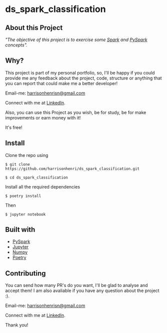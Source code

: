 # ds_spark_classification

## About this Project

_"The objective of this project is to exercise some [Spark](https://spark.apache.org/) and [PySpark](https://spark.apache.org/docs/latest/api/python/) concepts"._

## Why?

This project is part of my personal portfolio, so, I'll be happy if you could provide me any feedback about the project, code, structure or anything that you can report that could make me a better developer!

Email-me: harrisonhenrisn@gmail.com

Connect with me at [LinkedIn](https://linkedin.com/in/harrison-henri-dos-santos-nascimento).

Also, you can use this Project as you wish, be for study, be for make improvements or earn money with it!

It's free!

## Install

Clone the repo using

```
$ git clone https://github.com/harrisonhenri/ds_spark_classification.git
```

```
$ cd ds_spark_classification
```

Install all the required dependencies

```
$ poetry install
```

Then

```
$ jupyter notebook
```

## Built with

- [PySpark](https://spark.apache.org/docs/latest/api/python/)
- [Jupyter](https://jupyter.org/)
- [Numpy](https://numpy.org/)
- [Poetry](https://python-poetry.org/)

## Contributing

You can send how many PR's do you want, I'll be glad to analyse and accept them! I am also avaliable if you have any question about the project :).

Email-me: harrisonhenrisn@gmail.com

Connect with me at [LinkedIn](https://linkedin.com/in/harrison-henri-dos-santos-nascimento-a6ba33112).

Thank you!
